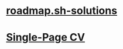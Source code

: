 # [roadmap.sh-solutions](https://roadmap.sh/projects/single-page-cv)
# [Single-Page CV](https://roadmap.sh/projects/single-page-cv)
